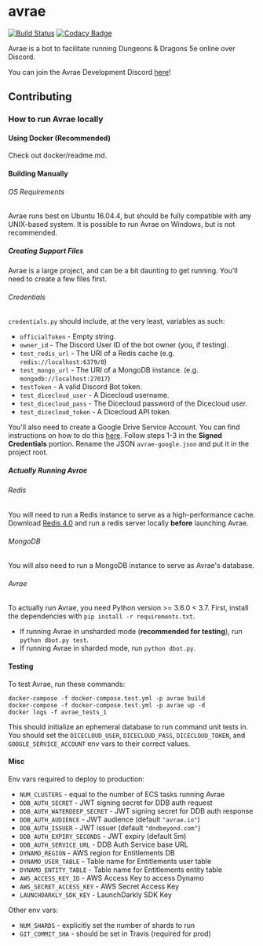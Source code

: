 # avrae
[![Build Status](https://travis-ci.org/avrae/avrae.svg?branch=master)](https://travis-ci.org/avrae/avrae)
[![Codacy Badge](https://api.codacy.com/project/badge/Grade/678413361db643d9af25d9e8e2cdeaeb)](https://www.codacy.com/app/mommothazaz123/avrae?utm_source=github.com&amp;utm_medium=referral&amp;utm_content=avrae/avrae&amp;utm_campaign=Badge_Grade)

Avrae is a bot to facilitate running Dungeons & Dragons 5e online over Discord.

You can join the Avrae Development Discord [here](https://discord.gg/pQbd4s6)!

## Contributing

### How to run Avrae locally
#### Using Docker (Recommended)

Check out docker/readme.md.

#### Building Manually
###### OS Requirements
Avrae runs best on Ubuntu 16.04.4, but should be fully compatible with any UNIX-based system.
It is possible to run Avrae on Windows, but is not recommended.
##### Creating Support Files
Avrae is a large project, and can be a bit daunting to get running.
You'll need to create a few files first.

###### Credentials
`credentials.py` should include, at the very least, variables as such:
- `officialToken` - Empty string.
- `owner_id` - The Discord User ID of the bot owner (you, if testing).
- `test_redis_url` - The URI of a Redis cache (e.g. `redis://localhost:6379/0`)
- `test_mongo_url` - The URI of a MongoDB instance. (e.g. `mongodb://localhost:27017`)
- `testToken` - A valid Discord Bot token.
- `test_dicecloud_user` - A Dicecloud username.
- `test_dicecloud_pass` - The Dicecloud password of the Dicecloud user.
- `test_dicecloud_token` - A Dicecloud API token.

You'll also need to create a Google Drive Service Account. You can find instructions on how to do this [here](https://gspread.readthedocs.io/en/latest/oauth2.html#using-signed-credentials).
Follow steps 1-3 in the **Signed Credentials** portion. Rename the JSON `avrae-google.json` and put it in the project root.

##### Actually Running Avrae
###### Redis
You will need to run a Redis instance to serve as a high-performance cache. Download [Redis 4.0](https://redis.io/download) and run a redis server locally **before** launching Avrae.
###### MongoDB
You will also need to run a MongoDB instance to serve as Avrae's database.
###### Avrae
To actually run Avrae, you need Python version >= 3.6.0 < 3.7.
First, install the dependencies with `pip install -r requirements.txt`.

- If running Avrae in unsharded mode (**recommended for testing**), run `python dbot.py test`.
- If running Avrae in sharded mode, run `python dbot.py`.

#### Testing
To test Avrae, run these commands:
```
docker-compose -f docker-compose.test.yml -p avrae build
docker-compose -f docker-compose.test.yml -p avrae up -d
docker logs -f avrae_tests_1
```
This should initialize an ephemeral database to run command unit tests in. 
You should set the `DICECLOUD_USER`, `DICECLOUD_PASS`, `DICECLOUD_TOKEN`, and `GOOGLE_SERVICE_ACCOUNT` env vars to their correct values.

#### Misc
Env vars required to deploy to production:
- `NUM_CLUSTERS` - equal to the number of ECS tasks running Avrae
- `DDB_AUTH_SECRET` - JWT signing secret for DDB auth request
- `DDB_AUTH_WATERDEEP_SECRET` - JWT signing secret for DDB auth response
- `DDB_AUTH_AUDIENCE` - JWT audience (default `"avrae.io"`)
- `DDB_AUTH_ISSUER` - JWT issuer (default `"dndbeyond.com"`)
- `DDB_AUTH_EXPIRY_SECONDS` - JWT expiry (default 5m)
- `DDB_AUTH_SERVICE_URL` - DDB Auth Service base URL
- `DYNAMO_REGION` - AWS region for Entitlements DB
- `DYNAMO_USER_TABLE` - Table name for Entitlements user table
- `DYNAMO_ENTITY_TABLE` - Table name for Entitlements entity table
- `AWS_ACCESS_KEY_ID` - AWS Access Key to access Dynamo
- `AWS_SECRET_ACCESS_KEY` - AWS Secret Access Key
- `LAUNCHDARKLY_SDK_KEY` - LaunchDarkly SDK Key

Other env vars:
- `NUM_SHARDS` - explicitly set the number of shards to run
- `GIT_COMMIT_SHA` - should be set in Travis (required for prod)
